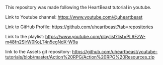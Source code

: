 This repository was made following the HeartBeast tutorial in youtube.

Link to Youtube channel:
	https://www.youtube.com/@uheartbeast

Link to GitHub Profile:
	https://github.com/uheartbeast?tab=repositories

Link to the playlist:
	https://www.youtube.com/playlist?list=PL9FzW-m48fn2SlrW0KoLT4n5egNdX-W9a
	
link to the Assets git repository:
	https://github.com/uheartbeast/youtube-tutorials/blob/master/Action%20RPG/Action%20RPG%20Resources.zip
